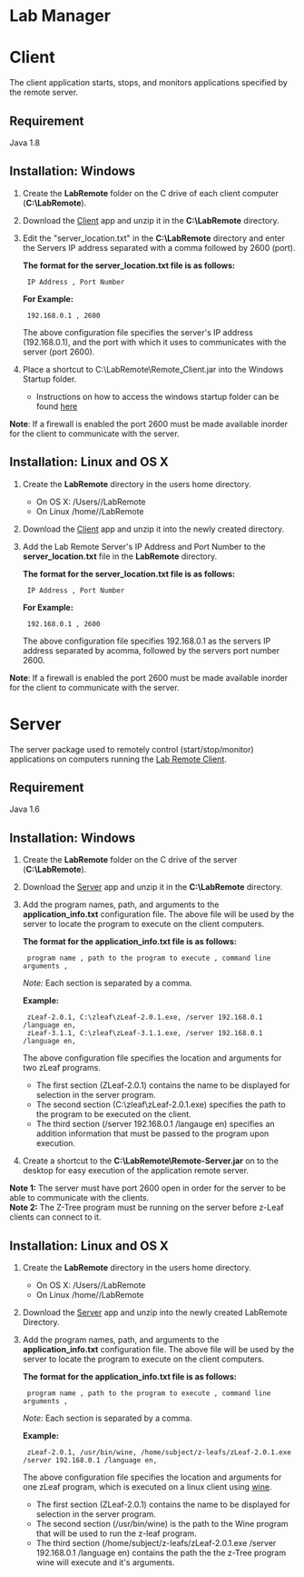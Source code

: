 Lab Manager
=================================

Client
=================================
The client application starts, stops, and monitors applications
specified by the remote server.

Requirement
--------------
Java 1.8

Installation: Windows
------------------
1. Create the __LabRemote__ folder on the C drive of each client computer (__C:\LabRemote__).
2. Download the [Client](https://github.com/downloads/aaruff/AppRemoteClient/Remote-Client.zip) app and unzip it in the __C:\LabRemote__ directory.
3. Edit the "server_location.txt" in the __C:\LabRemote__ directory and enter the Servers IP address separated with a comma followed by 2600 (port).

	**The format for the server_location.txt file is as follows:**
	
		IP Address , Port Number
	
	**For Example:**
	
		192.168.0.1 , 2600
	
	The above configuration file specifies the server's IP address (192.168.0.1), and the port with which it uses to communicates with the server (port 2600).

4. Place a shortcut to C:\LabRemote\Remote_Client.jar into the Windows Startup folder.
	* Instructions on how to access the windows startup folder can be found [here](http://windows.microsoft.com/en-US/windows-vista/Run-a-program-automatically-when-Windows-starts)  
	
__Note__: If a firewall is enabled the port 2600 must be made available inorder for the client to communicate with the server.

Installation: Linux and OS X
------------------
1. Create the __LabRemote__ directory in the users home directory.
	* On OS X: /Users/<user>/LabRemote
	* On Linux /home/<usr>/LabRemote	
2. Download the [Client](https://github.com/downloads/aaruff/AppRemoteClient/Remote-Client.zip) app and unzip it into the newly created directory.
3. Add the Lab Remote Server's IP Address and Port Number to the __server_location.txt__ file  in the __LabRemote__ directory.

	**The format for the server_location.txt file is as follows:**
	
		IP Address , Port Number
	
	**For Example:**
	
		192.168.0.1 , 2600
	
	The above configuration file specifies 192.168.0.1 as the servers IP address separated by acomma, followed by the servers port number 2600.
	
__Note__: If a firewall is enabled the port 2600 must be made available inorder for the client to communicate with the server.

Server
=================================
The server package used to remotely control (start/stop/monitor)
applications on computers running the [Lab Remote Client](https://github.com/aaruff/AppRemoteClient).

Requirement
------------------
Java 1.6

Installation: Windows
------------------
1. Create the __LabRemote__ folder on the C drive of the server (__C:\LabRemote__).
2. Download the [Server](https://github.com/downloads/aaruff/AppRemoteServer/Remote-Server.zip) app and unzip it in the __C:\LabRemote__ directory.
3. Add the program names, path, and arguments to the __application_info.txt__ configuration file.
	The above file will be used by the server to locate the program to execute on the client computers.
	
	**The format for the application_info.txt file is as follows:**  
	
		program name , path to the program to execute , command line arguments ,
	_Note:_ Each section is separated by a comma.
	
	**Example:**  
	
		zLeaf-2.0.1, C:\zleaf\zLeaf-2.0.1.exe, /server 192.168.0.1 /language en,
		zLeaf-3.1.1, C:\zleaf\zLeaf-3.1.1.exe, /server 192.168.0.1 /language en,
		
	The above configuration file specifies the location and arguments for two zLeaf programs.
	* The first section (ZLeaf-2.0.1) contains the name to be displayed for selection in the server program.
	* The second section (C:\zleaf\zLeaf-2.0.1.exe) specifies the path to the program to be executed on the client.
	* The third section (/server 192.168.0.1 /langauge en) specifies an addition information that must be passed to the program upon execution.

4. Create a shortcut to the __C:\LabRemote\Remote-Server.jar__ on to the desktop for easy execution of the application remote server.  

__Note 1:__ The server must have port 2600 open in order for the server to be able to communicate with the clients.  
__Note 2:__ The Z-Tree program must be running on the server before z-Leaf clients can connect to it.


Installation: Linux and OS X
----------------------------
1. Create the __LabRemote__ directory in the users home directory.
	* On OS X: /Users/<user>/LabRemote
	* On Linux /home/<user>/LabRemote
2. Download the [Server](https://github.com/downloads/aaruff/AppRemoteServer/Remote-Server.zip) app and unzip into the newly created LabRemote Directory.
3. Add the program names, path, and arguments to the __application_info.txt__ configuration file. 
The above file will be used by the server to locate the program to execute on the client computers.

	**The format for the application_info.txt file is as follows:**  
	
		program name , path to the program to execute , command line arguments ,
	_Note:_ Each section is separated by a comma.
	
	**Example:**  
	
		zLeaf-2.0.1, /usr/bin/wine, /home/subject/z-leafs/zLeaf-2.0.1.exe /server 192.168.0.1 /language en,
	
	The above configuration file specifies the location and arguments for one zLeaf program, 
	which is executed on a linux client using [wine](http://www.winehq.org/).  
	* The first section (ZLeaf-2.0.1) contains the name to be displayed for selection in the server program.
	* The second section (/usr/bin/wine) is the path to the Wine program that will be used to run the z-leaf program.
	* The third section (/home/subject/z-leafs/zLeaf-2.0.1.exe /server 192.168.0.1 /language en) contains the path the the z-Tree program wine will execute and it's arguments.
